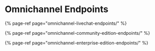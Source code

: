 # Omnichannel Endpoints

{% page-ref page="omnichannel-livechat-endpoints/" %}

{% page-ref page="omnichannel-community-edition-endpoints/" %}

{% page-ref page="omnichannel-enterprise-edition-endpoints/" %}




